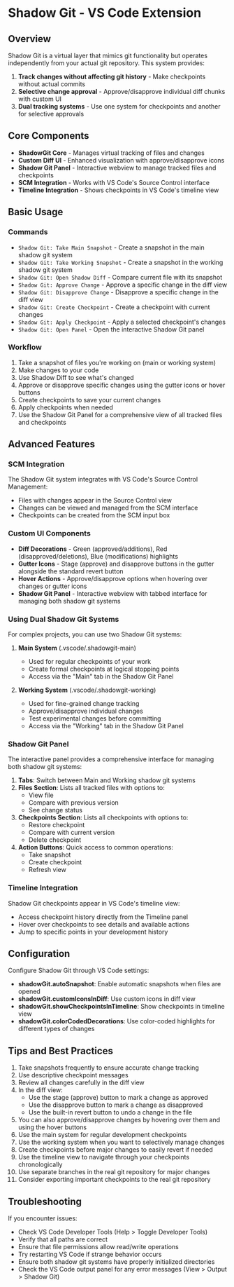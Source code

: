 # Shadow Git - VS Code Extension

## Overview

Shadow Git is a virtual layer that mimics git functionality but operates independently from your actual git repository. This system provides:

1. **Track changes without affecting git history** - Make checkpoints without actual commits
2. **Selective change approval** - Approve/disapprove individual diff chunks with custom UI
3. **Dual tracking systems** - Use one system for checkpoints and another for selective approvals

## Core Components

- **ShadowGit Core** - Manages virtual tracking of files and changes
- **Custom Diff UI** - Enhanced visualization with approve/disapprove icons
- **Shadow Git Panel** - Interactive webview to manage tracked files and checkpoints
- **SCM Integration** - Works with VS Code's Source Control interface
- **Timeline Integration** - Shows checkpoints in VS Code's timeline view

## Basic Usage




### Commands

- `Shadow Git: Take Main Snapshot` - Create a snapshot in the main shadow git system
- `Shadow Git: Take Working Snapshot` - Create a snapshot in the working shadow git system
- `Shadow Git: Open Shadow Diff` - Compare current file with its snapshot
- `Shadow Git: Approve Change` - Approve a specific change in the diff view
- `Shadow Git: Disapprove Change` - Disapprove a specific change in the diff view
- `Shadow Git: Create Checkpoint` - Create a checkpoint with current changes
- `Shadow Git: Apply Checkpoint` - Apply a selected checkpoint's changes
- `Shadow Git: Open Panel` - Open the interactive Shadow Git panel

### Workflow

1. Take a snapshot of files you're working on (main or working system)
2. Make changes to your code
3. Use Shadow Diff to see what's changed
4. Approve or disapprove specific changes using the gutter icons or hover buttons
5. Create checkpoints to save your current changes
6. Apply checkpoints when needed
7. Use the Shadow Git Panel for a comprehensive view of all tracked files and checkpoints

## Advanced Features

### SCM Integration

The Shadow Git system integrates with VS Code's Source Control Management:

- Files with changes appear in the Source Control view
- Changes can be viewed and managed from the SCM interface
- Checkpoints can be created from the SCM input box

### Custom UI Components

- **Diff Decorations** - Green (approved/additions), Red (disapproved/deletions), Blue (modifications) highlights
- **Gutter Icons** - Stage (approve) and disapprove buttons in the gutter alongside the standard revert button
- **Hover Actions** - Approve/disapprove options when hovering over changes or gutter icons
- **Shadow Git Panel** - Interactive webview with tabbed interface for managing both shadow git systems

### Using Dual Shadow Git Systems

For complex projects, you can use two Shadow Git systems:

1. **Main System** (.vscode/.shadowgit-main)
   - Used for regular checkpoints of your work
   - Create formal checkpoints at logical stopping points
   - Access via the "Main" tab in the Shadow Git Panel

2. **Working System** (.vscode/.shadowgit-working)
   - Used for fine-grained change tracking
   - Approve/disapprove individual changes
   - Test experimental changes before committing
   - Access via the "Working" tab in the Shadow Git Panel

### Shadow Git Panel

The interactive panel provides a comprehensive interface for managing both shadow git systems:

1. **Tabs**: Switch between Main and Working shadow git systems
2. **Files Section**: Lists all tracked files with options to:
   - View file
   - Compare with previous version
   - See change status
3. **Checkpoints Section**: Lists all checkpoints with options to:
   - Restore checkpoint
   - Compare with current version
   - Delete checkpoint
4. **Action Buttons**: Quick access to common operations:
   - Take snapshot
   - Create checkpoint
   - Refresh view

### Timeline Integration

Shadow Git checkpoints appear in VS Code's timeline view:

- Access checkpoint history directly from the Timeline panel
- Hover over checkpoints to see details and available actions
- Jump to specific points in your development history

## Configuration

Configure Shadow Git through VS Code settings:

- **shadowGit.autoSnapshot**: Enable automatic snapshots when files are opened
- **shadowGit.customIconsInDiff**: Use custom icons in diff view
- **shadowGit.showCheckpointsInTimeline**: Show checkpoints in timeline view
- **shadowGit.colorCodedDecorations**: Use color-coded highlights for different types of changes

## Tips and Best Practices

1. Take snapshots frequently to ensure accurate change tracking
2. Use descriptive checkpoint messages
3. Review all changes carefully in the diff view
4. In the diff view:
   - Use the stage (approve) button to mark a change as approved 
   - Use the disapprove button to mark a change as disapproved
   - Use the built-in revert button to undo a change in the file
5. You can also approve/disapprove changes by hovering over them and using the hover buttons
6. Use the main system for regular development checkpoints
7. Use the working system when you want to selectively manage changes
8. Create checkpoints before major changes to easily revert if needed
9. Use the timeline view to navigate through your checkpoints chronologically
10. Use separate branches in the real git repository for major changes
11. Consider exporting important checkpoints to the real git repository

## Troubleshooting

If you encounter issues:

- Check VS Code Developer Tools (Help > Toggle Developer Tools)
- Verify that all paths are correct
- Ensure that file permissions allow read/write operations
- Try restarting VS Code if strange behavior occurs
- Ensure both shadow git systems have properly initialized directories
- Check the VS Code output panel for any error messages (View > Output > Shadow Git)